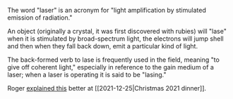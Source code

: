 The word "laser" is an acronym for "light amplification by stimulated emission of radiation." 

An object (originally a crystal, it was first discovered with rubies) will "lase" when it is stimulated by broad-spectrum light, the electrons will jump shell and then when they fall back down, emit a particular kind of light. 

The back-formed verb to lase is frequently used in the field, meaning "to give off coherent light," especially in reference to the gain medium of a laser; when a laser is operating it is said to be "lasing."

Roger [explained this](https://mail.google.com/mail/u/0/#inbox/FMfcgzGmtDxDsHdmDtQsPmLClNJwRLjr) better at [[2021-12-25|Christmas 2021 dinner]].
